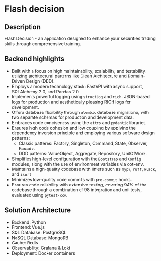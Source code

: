 # Flash decision
## Description
Flash Decision - an application designed to enhance your securities trading skills through comprehensive training.

## Backend highlights
- Built with a focus on high maintainability, scalability, and testability, utilizing architectural patterns like Clean Architecture and Domain-Driven Design (DDD).
- Employs a modern technology stack: FastAPI with async support, SQLAlchemy 2.0, and Pandas 2.0.
- Implements powerful logging using `structlog` and `rich`. JSON-based logs for production and aesthetically pleasing RICH logs for development.
- Offers database flexibility through `alembic` database migrations, with two separate schemas for production and development data.
- Embraces code conciseness using the `attrs` and `pydantic` libraries.
- Ensures high code cohesion and low coupling by applying the dependency inversion principle and employing various software design patterns:
    - Classic patterns: Factory, Singleton, Command, State, Observer, Facade.
    - DDD patterns: ValueObject, Aggregate, Repository, UnitOfWork.
- Simplifies high-level configuration with the `Bootstrap` and `Config` modules, along with the use of environment variables via dot-env.
- Maintains a high-quality codebase with linters such as `mypy`, `ruff`, `black`, and `isort`.
- Minimizes low-quality code commits with `pre-commit` hooks.
- Ensures code reliability with extensive testing, covering 94% of the codebase through a combination of 98 integration and unit tests, evaluated using `pytest-cov`.

## Solution Architecture
- Backend: Python
- Frontend: Vue.js
- SQL Database: PostgreSQL
- NoSQL Database: MongoDB
- Cache: Redis
- Observability: Grafana & Loki
- Deployment: Docker containers
